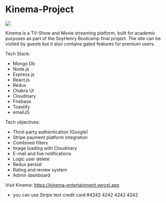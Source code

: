 # Kinema-Project
 <div>
     <img src = "client/src/Assets/logo.png"> 
 <div>

 Kinema is a TV-Show and Movie streaming platform, built for academic purposes as part of the SoyHenry Bootcamp final project. The site can be visited by guests but it also contains gated features for premium users.

 Tech Stack:
  - Mongo Db
  - Node.js
  - Express.js
  - React.js
  - Redux
  - Chakra UI
  - Cloudinary
  - Firebase
  - Toastify
  - emailJS

 Tech objectives:
  - Third-party authentication (Google)
  - Stripe payment platform integration 
  - Combined filters
  - Image loading with Cloudinary
  - E-mail and live notifications
  - Logic user delete
  - Redux persist
  - Rating and review system
  - Admin dashboard

  Visit Kinema: https://kinema-entertainment.vercel.app
  
  * you can use Stripe test credit card #4242 4242 4242 4242
